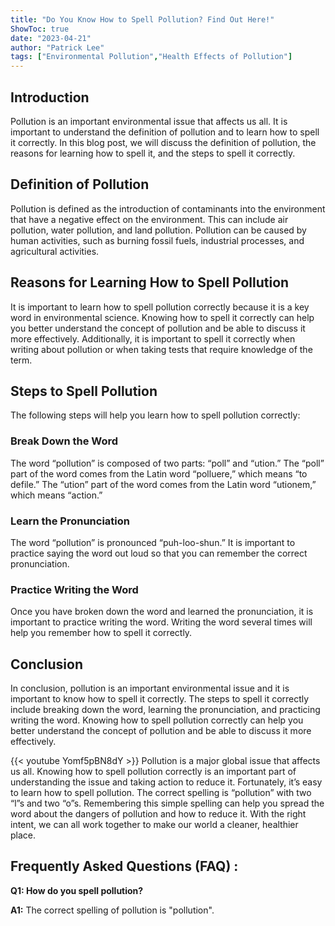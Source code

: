 ```yaml
---
title: "Do You Know How to Spell Pollution? Find Out Here!"
ShowToc: true 
date: "2023-04-21"
author: "Patrick Lee" 
tags: ["Environmental Pollution","Health Effects of Pollution"]
---
```

## Introduction

Pollution is an important environmental issue that affects us all. It is important to understand the definition of pollution and to learn how to spell it correctly. In this blog post, we will discuss the definition of pollution, the reasons for learning how to spell it, and the steps to spell it correctly. 

## Definition of Pollution

Pollution is defined as the introduction of contaminants into the environment that have a negative effect on the environment. This can include air pollution, water pollution, and land pollution. Pollution can be caused by human activities, such as burning fossil fuels, industrial processes, and agricultural activities. 

## Reasons for Learning How to Spell Pollution

It is important to learn how to spell pollution correctly because it is a key word in environmental science. Knowing how to spell it correctly can help you better understand the concept of pollution and be able to discuss it more effectively. Additionally, it is important to spell it correctly when writing about pollution or when taking tests that require knowledge of the term. 

## Steps to Spell Pollution

The following steps will help you learn how to spell pollution correctly: 

### Break Down the Word

The word “pollution” is composed of two parts: “poll” and “ution.” The “poll” part of the word comes from the Latin word “polluere,” which means “to defile.” The “ution” part of the word comes from the Latin word “utionem,” which means “action.” 

### Learn the Pronunciation

The word “pollution” is pronounced “puh-loo-shun.” It is important to practice saying the word out loud so that you can remember the correct pronunciation. 

### Practice Writing the Word

Once you have broken down the word and learned the pronunciation, it is important to practice writing the word. Writing the word several times will help you remember how to spell it correctly. 

## Conclusion

In conclusion, pollution is an important environmental issue and it is important to know how to spell it correctly. The steps to spell it correctly include breaking down the word, learning the pronunciation, and practicing writing the word. Knowing how to spell pollution correctly can help you better understand the concept of pollution and be able to discuss it more effectively.

{{< youtube Yomf5pBN8dY >}} 
Pollution is a major global issue that affects us all. Knowing how to spell pollution correctly is an important part of understanding the issue and taking action to reduce it. Fortunately, it’s easy to learn how to spell pollution. The correct spelling is “pollution” with two “l”s and two “o”s. Remembering this simple spelling can help you spread the word about the dangers of pollution and how to reduce it. With the right intent, we can all work together to make our world a cleaner, healthier place.

## Frequently Asked Questions (FAQ) :
**Q1: How do you spell pollution?**

**A1:** The correct spelling of pollution is "pollution".





